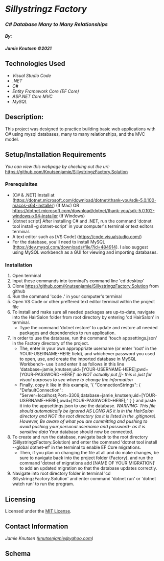 # _Sillystringz Factory_

### _C# Database Many to Many Relationships_

##### By:
#####  _**Jamie Knutsen**_ _©2021_


## Technologies Used

* _Visual Studio Code_
* _.NET_
* _C#_
* _Entity Framework Core (EF Core)_
* _ASP.NET Core MVC_
* _MySQL_


## Description: 
This project was designed to practice building basic web applications with C# using mysql databases, many to many relationships, and the MVC model.


## Setup/Installation Requirements
_You can view this webpage by checking out the url:_
https://github.com/Knutsenjamie/SillystringzFactory.Solution

### Prerequisites
* [C# & .NET] Install at (https://dotnet.microsoft.com/download/dotnet/thank-you/sdk-5.0.100-macos-x64-installer) (If Mac) OR https://dotnet.microsoft.com/download/dotnet/thank-you/sdk-5.0.102-windows-x64-installer (If Windows)
* [dotnet script] After installing C# and .NET, run the command 'dotnet tool install -g dotnet-script' in your computer's terminal or text editors terminal. 
* A text editor such as [VS Code] (https://code.visualstudio.com/)
* For the database, you'll need to install MySQL (https://dev.mysql.com/downloads/file/?id=484914). I also suggest using MySQL workbench as a GUI for viewing and importing databases. 

### Installation
1. Open terminal
2. Input these commands into terminal's command line 'cd desktop'
3. Clone https://github.com/Knutsenjamie/SillystringzFactory.Solution from github
4. Run the command 'code .' in your computer's terminal
5. Open VS Code or other preffered text editor terminal within the project file
6. To install and make sure all needed packages are up-to-date, navigate into the HairSalon folder from root directory by entering 'cd HairSalon' in terminal.
    * Type the command 'dotnet restore' to update and restore all needed packages and dependencies to run application.
7. In order to use the database, run the command 'touch appsettings.json' in the Factory directory of the project. 
    * The, enter in your own approppriate username (or enter 'root' in the YOUR-USERNAME-HERE field), and whichever password you used to open, use, and create the imported database in MySQL Workbench- use it and enter it as follows in this line 'database=jamie_knutsen;uid=[YOUR-USERNAME-HERE];pwd=[YOUR-PASSWORD-HERE]' *do NOT actually put []- this is just for visual purposes to see where to change the information*
    * Finally, copy it like in this example, 
    '{
    "ConnectionStrings": {
      "DefaultConnection": "Server=localhost;Port=3306;database=jamie_knutsen;uid=[YOUR-USERNAME-HERE];pwd=[YOUR-PASSWORD-HERE];"
    }
    } 
    and paste it into the appsettings.json to use the database. *WARNING: This file should automatically be ignored AS LONG AS it is in the HairSalon directory and NOT the root directory (as it is listed in the .gitignore). However, Be aware of what you are committing and pushing to avoid pushing your personal username and password- as it is sensitive data* Your database should now be connected. 
8. To create and run the database, navigate back to the root directory (SillystringzFactory.Solution) and enter the command 'dotnet tool install --global dotnet-ef' in the terminal to enable EF Core migrations.
    * Then, if you plan on changing the file at all and do make changes, be sure to navigate back into the project folder (Factory), and run the command 'dotnet ef migrations add [NAME OF YOUR MIGRATION]' to add an updated migration so that the database updates correctly. 
10. Navigate into root directory folder in terminal 'cd SillystringzFactory.Solution' and  enter command 'dotnet run' or 'dotnet watch run' to run the program. 

## Licensing

Licensed under the [MIT License](license).

## Contact Information

_Jamie Knutsen (knutsenjamie@yahoo.com)_

## Schema 

<!-- ![Schema Image](files/Users/thatbejamie/Desktop/jamiesschema.png) -->